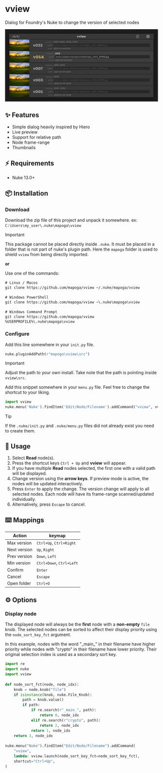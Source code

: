 # vview

Dialog for Foundry's Nuke to change the version of selected nodes

![dialog](images/dialog.png)

## ✨ Features

- Simple dialog heavily inspired by Hiero
- Live preview
- Support for relative path
- Node frame-range
- Thumbnails

## ⚡️ Requirements

- Nuke 13.0+

## 📦 Installation

### Download
Download the zip file of this project and unpack it somewhere. ex: `C:\Users\my_user\.nuke\mapoga\vview`

> [!IMPORTANT]
> This package cannot be placed directly inside `.nuke`.
> It must be placed in a folder that is not part of nuke's plugin path.
> Here the `mapoga` folder is used to shield `vview` from being directly imported.

**or**

Use one of the commands:
```shell
# Linux / Macos
git clone https://github.com/mapoga/vview ~/.nuke/mapoga/vview

# Windows PowerShell
git clone https://github.com/mapoga/vview ~\.nuke\mapoga\vview

# Windows Command Prompt
git clone https://github.com/mapoga/vview %USERPROFILE%\.nuke\mapoga\vview
```



### Configure

Add this line somewhere in your `init.py` file.
```python
nuke.pluginAddPath(r"mapoga\vview\src")
```

> [!IMPORTANT]
> Adjust the path to your own install. Take note that the path is pointing inside `vview\src`.

Add this snippet somewhere in your `menu.py` file. Feel free to change the shortcut to your liking.
```python
import vview
nuke.menu('Nuke').findItem('Edit/Node/Filename').addCommand("vview", vview.launch, shortcut="Ctrl+Up")
```

> [!TIP]
> If the `.nuke/init.py` and `.nuke/menu.py` files did not already exist you need to create them.


## 🚀 Usage
1. Select **Read** node(s).
2. Press the shortcut keys `Ctrl + Up` and **vview** will appear.
3. If you have multiple **Read** nodes selected, the first one with a valid path will be displayed.
4. Change version using the **arrow keys**. If preview mode is active, the nodes will be updated interactively.
5. Press `Enter` to apply the change. The version change will apply to all selected nodes. Each node will have its frame-range scanned/updated individually.
6. Alternatively, press `Escape` to cancel.

## ⌨️ Mappings
| Action | keymap |
| --- | --- |
| Max version | `Ctrl+Up`, `Ctrl+Right` |
| Next version | `Up`, `Right` |
| Prev version | `Down`, `Left` |
| Min version | `Ctrl+Down`, `Ctrl+Left` |
| Confirm | `Enter` |
| Cancel | `Escape` |
| Open folder | `Ctrl+O` |

## ⚙️ Options
### Display node
The displayed node will always be the **first** node with a **non-empty** `file` knob. The selected nodes can be sorted to affect their display priority using the `node_sort_key_fct` argument.

In this example, nodes with the word "\_main\_" in their filename have higher priority while nodes with "crypto" in their filename have lower priority. Their original selection index is used as a secondary sort key.

```python
import re
import nuke
import vview

def node_sort_fct(node, node_idx):
    knob = node.knob("file")
    if isinstance(knob, nuke.File_Knob):
        path = knob.value()
        if path:
            if re.search(r"_main_", path):
                return 0, node_idx
            elif re.search(r"crypto", path):
                return 2, node_idx
            return 1, node_idx
    return 3, node_idx

nuke.menu("Nuke").findItem("Edit/Node/Filename").addCommand(
    "vview",
    lambda: vview.launch(node_sort_key_fct=node_sort_key_fct),
    shortcut="Ctrl+Up",
)

```
